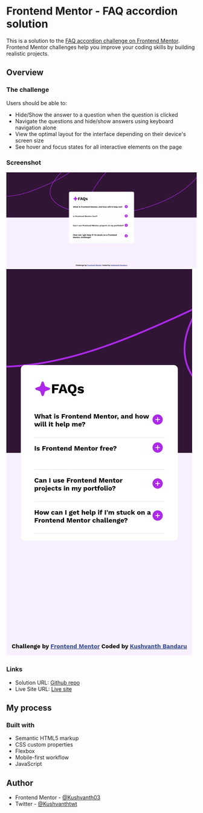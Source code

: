 # Frontend Mentor - FAQ accordion solution

This is a solution to the [FAQ accordion challenge on Frontend Mentor](https://www.frontendmentor.io/challenges/faq-accordion-wyfFdeBwBz). Frontend Mentor challenges help you improve your coding skills by building realistic projects. 

## Overview

### The challenge

Users should be able to:

- Hide/Show the answer to a question when the question is clicked
- Navigate the questions and hide/show answers using keyboard navigation alone
- View the optimal layout for the interface depending on their device's screen size
- See hover and focus states for all interactive elements on the page

### Screenshot
![Desktop view](desktop-version.png)
![Mobile view](mobile-version.jpg)

### Links

- Solution URL: [Github repo](https://github.com/Kushvanth03/Frontendmentor-faq)
- Live Site URL: [Live site](https://kushvanth03.github.io/Frontendmentor-faq/)

## My process

### Built with

- Semantic HTML5 markup
- CSS custom properties
- Flexbox
- Mobile-first workflow
- JavaScript

## Author

- Frontend Mentor - [@Kushvanth03](https://www.frontendmentor.io/profile/Kushvanth03)
- Twitter - [@Kushvanthtwt](https://www.twitter.com/Kushvanthtwt)


